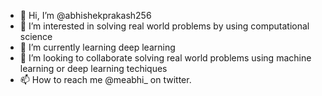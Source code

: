 - 👋 Hi, I’m @abhishekprakash256
- 👀 I’m interested in solving real world problems by using computational science
- 🌱 I’m currently learning deep learning 
- 💞️ I’m looking to collaborate solving real world problems using machine learning or deep learning techiques
- 📫 How to reach me @meabhi_ on twitter.

<!---
abhishekprakash256/abhishekprakash256 is a ✨ special ✨ repository because its `README.md` (this file) appears on your GitHub profile.
You can click the Preview link to take a look at your changes.
--->
